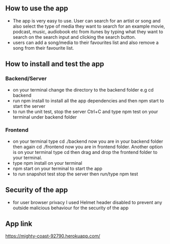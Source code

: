 ## How to use the app
* The app is very easy to use. User can search for an artist or song and also select the type of media they want to search for an example movie, podcast, music, audiobook etc from itunes by typing what they want to search on the search input and clicking the search button.
* users can add a song/media to their favourites list and also remove a song from their favourite list.  

## How to install and test the app
### Backend/Server
* on your terminal change the directory to the backend folder e.g cd backend
* run npm install to install all the app dependencies and then npm start to start the server
* to run the unit test, stop the server Ctrl+C and type npm test on your terminal under backend folder

### Frontend
* on your terminal type cd ./backend now you are in your backend folder then again cd ./frontend now you are in frontend folder. Another option is on your terminal type cd then drag and drop the frontend folder to your terminal.
* type npm install on your terminal
* npm start on your terminal to start the app
* to run snapshot test stop the server then run/type npm test

## Security of the app
* for user browser privacy I used Helmet header disabled to prevent any outside malicious behaviour for the security of the app

## App link
https://mighty-coast-92790.herokuapp.com/

